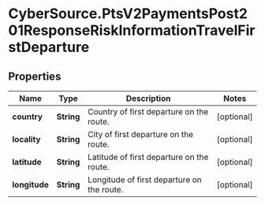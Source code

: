 # CyberSource.PtsV2PaymentsPost201ResponseRiskInformationTravelFirstDeparture

## Properties
Name | Type | Description | Notes
------------ | ------------- | ------------- | -------------
**country** | **String** | Country of first departure on the route. | [optional] 
**locality** | **String** | City of first departure on the route. | [optional] 
**latitude** | **String** | Latitude of first departure on the route. | [optional] 
**longitude** | **String** | Longitude of first departure on the route. | [optional] 


